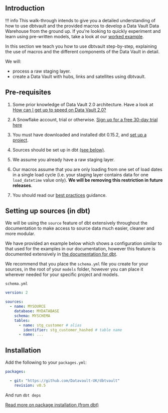 ## Introduction

!!! info
    This walk-through intends to give you a detailed understanding of how to use 
    dbtvault and the provided macros to develop a Data Vault Data Warehouse from the ground up. 
    If you're looking to quickly experiment and learn using pre-written models, 
    take a look at our [worked example](../worked_example/we_worked_example.md).

In this section we teach you how to use dbtvault step-by-step, explaining the use of macros and the
different components of the Data Vault in detail.

We will:

- process a raw staging layer.
- create a Data Vault with hubs, links and satellites using dbtvault.

## Pre-requisites 

1. Some prior knowledge of Data Vault 2.0 architecture. Have a look at
[How can I get up to speed on Data Vault 2.0?](../index.md#how-can-i-get-up-to-speed-on-data-vault-20)

2. A Snowflake account, trial or otherwise. [Sign up for a free 30-day trial here](https://trial.snowflake.com/ab/)

3. You must have downloaded and installed dbt 0.15.2,
and [set up a project](https://docs.getdbt.com/v0.15.0/docs/dbt-projects).

4. Sources should be set up in dbt [(see below)](wt_getting_started.md#setting-up-sources-in-dbt).

5. We assume you already have a raw staging layer.

6. Our macros assume that you are only loading from one set of load dates in a single load cycle (i.e. your staging layer
contains data for one ```load_datetime``` value only). **We will be removing this restriction in future releases**.

7. You should read our [best practices](../best_practices.md) guidance.

## Setting up sources (in dbt)

We will be using the ```source``` feature of dbt extensively throughout the documentation to make access to source
data much easier, cleaner and more modular.

We have provided an example below which shows a configuration similar to that used for the examples in our documentation, 
however this feature is documented extensively in [the documentation for dbt](https://docs.getdbt.com/v0.15.0/docs/using-sources).

We recommend that you place the ```schema.yml``` file you create for your sources, 
in the root of your ```models``` folder, however you can place it wherever needed for your specific project and models.

```schema.yml```

```yaml
version: 2

sources:
  - name: MYSOURCE
    database: MYDATABASE
    schema: MYSCHEMA
    tables:
      - name: stg_customer # alias
        identifier: stg_customer_hashed # table name
      - name: ...
```

## Installation 

Add the following to your ```packages.yml```:

```yaml
packages:

  - git: "https://github.com/Datavault-UK/dbtvault"
    revision: v0.5
```

And run 
```dbt deps```

[Read more on package installation (from dbt)](https://docs.getdbt.com/v0.15.0/docs/package-management)